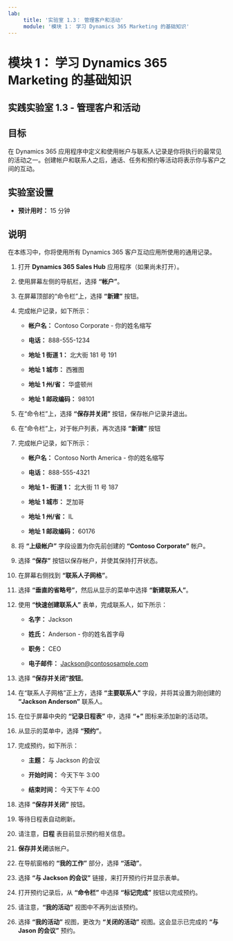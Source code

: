 ```yaml
---
lab:
     title: '实验室 1.3： 管理客户和活动'
     module: '模块 1： 学习 Dynamics 365 Marketing 的基础知识'
---
```


模块 1： 学习 Dynamics 365 Marketing 的基础知识
========================

## 实践实验室 1.3 - 管理客户和活动

## 目标

在 Dynamics 365 应用程序中定义和使用帐户与联系人记录是你将执行的最常见的活动之一。创建帐户和联系人之后，通话、任务和预约等活动将表示你与客户之间的互动。

## 实验室设置

  - **预计用时：** 15 分钟

## 说明

在本练习中，你将使用所有 Dynamics 365 客户互动应用所使用的通用记录。 

1. 打开 **Dynamics 365 Sales Hub** 应用程序（如果尚未打开）。 

2. 使用屏幕左侧的导航栏，选择 **“帐户”**。 

3. 在屏幕顶部的“命令栏”上，选择 **“新建”** 按钮。

4. 完成帐户记录，如下所示：

	- **帐户名：** Contoso Corporate - 你的姓名缩写

	- **电话：** 888-555-1234

	- **地址 1 街道 1：** 北大街 181 号 191

	- **地址 1 城市：** 西雅图

	- **地址 1 州/省：** 华盛顿州

	- **地址 1 邮政编码：** 98101

5. 在“命令栏”上，选择 **“保存并关闭”** 按钮，保存帐户记录并退出。

6. 在“命令栏”上，对于帐户列表，再次选择 **“新建”** 按钮

7. 完成帐户记录，如下所示：

	- **帐户名：** Contoso North America - 你的姓名缩写

	- **电话：** 888-555-4321

	- **地址 1 - 街道 1：** 北大街 11 号 187

	- **地址 1 城市：** 芝加哥

	- **地址 1 州/省：** IL

	- **地址 1 邮政编码：** 60176

8. 将 **“上级帐户”** 字段设置为你先前创建的 **“Contoso Corporate”** 帐户。 

9. 选择 **“保存”** 按钮以保存帐户，并使其保持打开状态。 

10. 在屏幕右侧找到 **“联系人子网格”**。 

11. 选择 **“垂直的省略号”**，然后从显示的菜单中选择 **“新建联系人”**。 

12. 使用 **“快速创建联系人”** 表单，完成联系人，如下所示：

	- **名字：** Jackson

	- **姓氏：** Anderson - 你的姓名首字母

	- **职务：** CEO

	- **电子邮件：** Jackson@contososample.com

13. 选择 **“保存并关闭”按钮**。

14. 在“联系人子网格”正上方，选择 **“主要联系人”** 字段，并将其设置为刚创建的 **“Jackson Anderson”** 联系人。 

15. 在位于屏幕中央的 **“记录日程表”** 中，选择 **“+”** 图标来添加新的活动项。 

16. 从显示的菜单中，选择 **“预约”**。

17. 完成预约，如下所示：

	- **主题：** 与 Jackson 的会议

	- **开始时间：** 今天下午 3:00

	- **结束时间：** 今天下午 4:00

18. 选择 **“保存并关闭”** 按钮。 

19. 等待日程表自动刷新。 

20. 请注意，**日程** 表目前显示预约相关信息。 

21. **保存并关闭**该帐户。 

22. 在导航窗格的 **“我的工作”** 部分，选择 **“活动”**。

23. 选择 **“与 Jackson 的会议”** 链接，来打开预约行并显示表单。 

24. 打开预约记录后，从 **“命令栏”** 中选择 **“标记完成”** 按钮以完成预约。 

25. 请注意，**“我的活动”** 视图中不再列出该预约。 

26. 选择 **“我的活动”** 视图，更改为 **“关闭的活动”** 视图。这会显示已完成的 **“与 Jason 的会议”** 预约。
